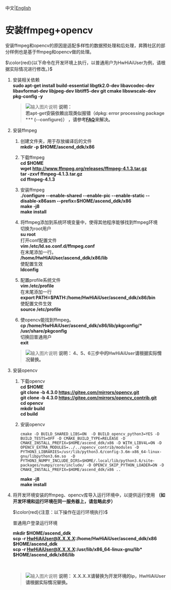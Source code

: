 中文|[English](README_300_EN.md)

# 安装ffmpeg+opencv<a name="ZH-CN_TOPIC_0228768065"></a>

安装ffmpeg和opencv的原因是适配多样性的数据预处理和后处理，昇腾社区的部分样例也是基于ffmpeg和opencv做的处理。

$\color{red}{以下命令在开发环境上执行，以普通用户为HwHiAiUser为例，请根据实际情况进行修改。}$  


1.  安装相关依赖  
    **sudo apt-get install build-essential libgtk2.0-dev libavcodec-dev libavformat-dev libjpeg-dev libtiff5-dev git cmake libswscale-dev pkg-config -y** 
 
    >![输入图片说明](https://images.gitee.com/uploads/images/2020/1130/162342_1d7d35d7_7401379.png "屏幕截图.png") **说明：**  
    >  **若apt-get安装依赖出现类似报错（dpkg: error processing package *** (--configure)） ，请参考[FAQ](https://bbs.huaweicloud.com/forum/thread-74123-1-1.html)来解决。**  
    
2.  安装ffmpeg  
    1. 创建文件夹，用于存放编译后的文件  
        **mkdir -p $HOME/ascend_ddk/x86**

    2. 下载ffmpeg  
        **cd $HOME**  
        **wget http://www.ffmpeg.org/releases/ffmpeg-4.1.3.tar.gz**  
        **tar -zxvf ffmpeg-4.1.3.tar.gz**  
        **cd ffmpeg-4.1.3**

    3. 安装ffmpeg   
        **./configure --enable-shared --enable-pic --enable-static --disable-x86asm  --prefix=\$HOME/ascend_ddk/x86**  
        **make -j8**    
        **make install** 

    4. 将ffmpeg添加到系统环境变量中，使得其他程序能够找到ffmpeg环境   
        切换为root用户  
        **su root**  
        打开conf配置文件  
        **vim /etc/ld.so.conf.d/ffmpeg.conf**  
        在末尾添加一行。  
        **/home/HwHiAiUser/ascend_ddk/x86/lib**  
        使配置生效  
        **ldconfig**   

    5. 配置profile系统文件   
        **vim /etc/profile**  
        在末尾添加一行   
        **export PATH=$PATH:/home/HwHiAiUser/ascend_ddk/x86/bin**  
        使配置文件生效    
        **source /etc/profile**  
    
    6. 使opencv能找到ffmpeg。  
        **cp /home/HwHiAiUser/ascend_ddk/x86/lib/pkgconfig/\* /usr/share/pkgconfig**  
       切换回普通用户  
        **exit**
    >![输入图片说明](https://images.gitee.com/uploads/images/2020/1130/162342_1d7d35d7_7401379.png "屏幕截图.png") **说明：
    4、5、6三步中的HwHiAiUser请根据实际情况替换。** 

3.  安装opencv 
    1.  下载opencv  
        **cd \$HOME**    
        **git clone -b 4.3.0 https://gitee.com/mirrors/opencv.git**  
        **git clone -b 4.3.0 https://gitee.com/mirrors/opencv_contrib.git**   
        **cd opencv**  
        **mkdir build**  
        **cd build**  

    2.  安装opencv  
        ```
        cmake -D BUILD_SHARED_LIBS=ON  -D BUILD_opencv_python3=YES -D BUILD_TESTS=OFF -D CMAKE_BUILD_TYPE=RELEASE -D  CMAKE_INSTALL_PREFIX=$HOME/ascend_ddk/x86 -D WITH_LIBV4L=ON -D OPENCV_EXTRA_MODULES=../../opencv_contrib/modules -D PYTHON3_LIBRARIES=/usr/lib/python3.6/config-3.6m-x86_64-linux-gnu/libpython3.6m.so  -D PYTHON3_NUMPY_INCLUDE_DIRS=$HOME/.local/lib/python3.6/site-packages/numpy/core/include/ -D OPENCV_SKIP_PYTHON_LOADER=ON -D CMAKE_INSTALL_PREFIX=$HOME/ascend_ddk/x86 ..
        ```   
        **make -j8**  
        **make install**  
 

4.  将开发环境安装的ffmpeg、opencv库导入运行环境中，以提供运行使用  **（如开发环境和运行环境在同一服务器上，请忽略此步）**    
   
    $\color{red}{注意：以下操作在运行环境执行}$ 
  
    普通用户登录运行环境 
     
     **mkdir \$HOME/ascend_ddk**   
     **scp -r HwHiAiUser@X.X.X.X:/home/HwHiAiUser/ascend_ddk/x86 \$HOME/ascend_ddk**   
     **scp -r HwHiAiUser@X.X.X.X:/usr/lib/x86_64-linux-gnu/lib\* \$HOME/ascend_ddk/x86/lib**  
    <br/> </br> 
 
    >![输入图片说明](https://images.gitee.com/uploads/images/2020/1130/162342_1d7d35d7_7401379.png "屏幕截图.png") **说明：
    X.X.X.X请替换为开发环境的ip，HwHiAiUser请根据实际情况替换。** 